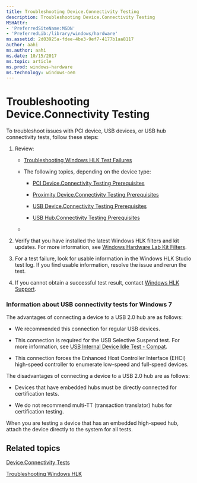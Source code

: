 ```yaml
---
title: Troubleshooting Device.Connectivity Testing
description: Troubleshooting Device.Connectivity Testing
MSHAttr:
- 'PreferredSiteName:MSDN'
- 'PreferredLib:/library/windows/hardware'
ms.assetid: 2d03925a-fdee-4be3-9ef7-4177b1aa8117
author: aahi
ms.author: aahi
ms.date: 10/15/2017
ms.topic: article
ms.prod: windows-hardware
ms.technology: windows-oem
---
```


# Troubleshooting Device.Connectivity Testing


To troubleshoot issues with PCI device, USB devices, or USB hub connectivity tests, follow these steps:

1.  Review:

    -   [Troubleshooting Windows HLK Test Failures](..\user\troubleshooting-windows-hlk-test-failures.md)

    -   The following topics, depending on the device type:

        -   [PCI Device.Connectivity Testing Prerequisites](pci-deviceconnectivity-testing-prerequisites.md)

        -   [Proximity Device.Connectivity Testing Prerequisites](proximity-deviceconnectivity-testing-prerequisites.md)

        -   [USB Device.Connectivity Testing Prerequisites](usb-deviceconnectivity-testing-prerequisites.md)

        -   [USB Hub.Connectivity Testing Prerequisites](usb-hubconnectivity-testing-prerequisites.md)

    -   

2.  Verify that you have installed the latest Windows HLK filters and kit updates. For more information, see [Windows Hardware Lab Kit Filters](..\user\windows-hardware-lab-kit-filters.md).

3.  For a test failure, look for usable information in the Windows HLK Studio test log. If you find usable information, resolve the issue and rerun the test.

4.  If you cannot obtain a successful test result, contact [Windows HLK Support](..\user\windows-hlk-support.md).

### <span id="Information_about_USB_connectivity_tests_for_Windows_7"></span><span id="information_about_usb_connectivity_tests_for_windows_7"></span><span id="INFORMATION_ABOUT_USB_CONNECTIVITY_TESTS_FOR_WINDOWS_7"></span>Information about USB connectivity tests for Windows 7

The advantages of connecting a device to a USB 2.0 hub are as follows:

-   We recommended this connection for regular USB devices.

-   This connection is required for the USB Selective Suspend test. For more information, see [USB Internal Device Idle Test - Compat](06e1e2d7-ac7c-4ded-82f7-9c6a31386880.md).

-   This connection forces the Enhanced Host Controller Interface (EHCI) high-speed controller to enumerate low-speed and full-speed devices.

The disadvantages of connecting a device to a USB 2.0 hub are as follows:

-   Devices that have embedded hubs must be directly connected for certification tests.

-   We do not recommend multi-TT (transaction translator) hubs for certification testing.

When you are testing a device that has an embedded high-speed hub, attach the device directly to the system for all tests.

## <span id="related_topics"></span>Related topics


[Device.Connectivity Tests](device-connectivity-tests.md)

[Troubleshooting Windows HLK](..\user\troubleshooting-windows-hlk.md)

 

 







